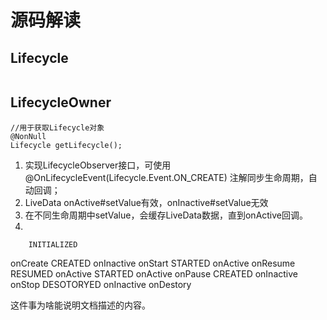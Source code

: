 # 源码解读

## Lifecycle
```

```

## LifecycleOwner
```
//用于获取Lifecycle对象
@NonNull
Lifecycle getLifecycle();
```

1. 实现LifecycleObserver接口，可使用
     @OnLifecycleEvent(Lifecycle.Event.ON_CREATE) 注解同步生命周期，自动回调；
2. LiveData onActive#setValue有效，onInactive#setValue无效
3. 在不同生命周期中setValue，会缓存LiveData数据，直到onActive回调。
4.

        INITIALIZED
onCreate
        CREATED         onInactive
onStart
        STARTED         onActive
onResume
        RESUMED         onActive
        STARTED         onActive
onPause
        CREATED         onInactive
onStop
        DESOTORYED      onInactive
onDestory

这件事为啥能说明文档描述的内容。



